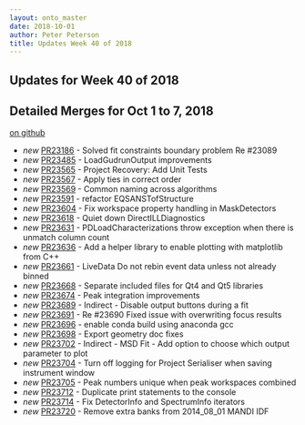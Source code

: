 ```yaml
---
layout: onto_master
date: 2018-10-01
author: Peter Peterson
title: Updates Week 40 of 2018
---
```

Updates for Week 40 of 2018
---------------------------

Detailed Merges for Oct 1 to 7, 2018
------------------------------------
[on github](https://github.com/mantidproject/mantid/pulls?q=is%3Apr+merged%3A2018-10-02..2018-10-07)

* *new* [PR23186](https://github.com/mantidproject/mantid/pull/23186) - Solved fit constraints boundary problem Re #23089
* *new* [PR23485](https://github.com/mantidproject/mantid/pull/23485) - LoadGudrunOutput improvements
* *new* [PR23565](https://github.com/mantidproject/mantid/pull/23565) - Project Recovery: Add Unit Tests
* *new* [PR23567](https://github.com/mantidproject/mantid/pull/23567) - Apply ties in correct order
* *new* [PR23569](https://github.com/mantidproject/mantid/pull/23569) - Common naming across algorithms
* *new* [PR23591](https://github.com/mantidproject/mantid/pull/23591) - refactor EQSANSTofStructure
* *new* [PR23604](https://github.com/mantidproject/mantid/pull/23604) - Fix workspace property handling in MaskDetectors
* *new* [PR23618](https://github.com/mantidproject/mantid/pull/23618) - Quiet down DirectILLDiagnostics
* *new* [PR23631](https://github.com/mantidproject/mantid/pull/23631) - PDLoadCharacterizations throw exception when there is unmatch column count
* *new* [PR23636](https://github.com/mantidproject/mantid/pull/23636) - Add a helper library to enable plotting with matplotlib from C++
* *new* [PR23661](https://github.com/mantidproject/mantid/pull/23661) - LiveData Do not rebin event data unless not already binned
* *new* [PR23668](https://github.com/mantidproject/mantid/pull/23668) - Separate included files for Qt4 and Qt5 libraries
* *new* [PR23674](https://github.com/mantidproject/mantid/pull/23674) - Peak integration improvements
* *new* [PR23689](https://github.com/mantidproject/mantid/pull/23689) - Indirect - Disable output buttons during a fit
* *new* [PR23691](https://github.com/mantidproject/mantid/pull/23691) - Re #23690 Fixed issue with overwriting focus results
* *new* [PR23696](https://github.com/mantidproject/mantid/pull/23696) - enable conda build using anaconda gcc
* *new* [PR23698](https://github.com/mantidproject/mantid/pull/23698) - Export geometry doc fixes
* *new* [PR23702](https://github.com/mantidproject/mantid/pull/23702) - Indirect - MSD Fit - Add option to choose which output parameter to plot
* *new* [PR23704](https://github.com/mantidproject/mantid/pull/23704) - Turn off logging for Project Serialiser when saving instrument window
* *new* [PR23705](https://github.com/mantidproject/mantid/pull/23705) - Peak numbers unique when peak workspaces combined
* *new* [PR23712](https://github.com/mantidproject/mantid/pull/23712) - Duplicate print statements to the console
* *new* [PR23714](https://github.com/mantidproject/mantid/pull/23714) - Fix DetectorInfo and SpectrumInfo iterators
* *new* [PR23720](https://github.com/mantidproject/mantid/pull/23720) - Remove extra banks from 2014_08_01 MANDI IDF
